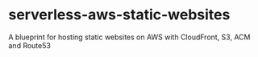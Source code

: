 # serverless-aws-static-websites
A blueprint for hosting static websites on AWS with CloudFront, S3, ACM and Route53
